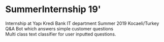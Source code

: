 # SummerInternship 19'
Internship at Yapı Kredi Bank IT department Summer 2019 Kocaeli/Turkey <br>
Q&amp;A Bot which answers simple customer questions<br>
Multi class text classifier for user inputted questions. 
